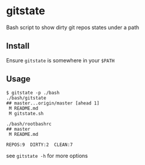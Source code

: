# gitstate

Bash script to show dirty git repos states under a path

## Install

Ensure `gitstate` is somewhere in your `$PATH`

## Usage

```
$ gitstate -p ./bash
./bash/gitstate
## master...origin/master [ahead 1]
 M README.md
 M gitstate.sh

./bash/rootbashrc
## master
 M README.md

REPOS:9  DIRTY:2  CLEAN:7
```

see `gitstate -h` for more options
